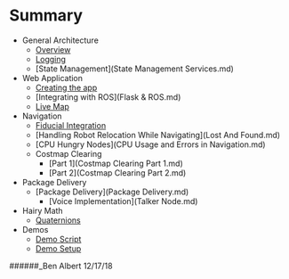 # Summary 

* General Architecture
	* [Overview](architecture.md)
	* [Logging](logging.md)
	* [State Management](State Management Services.md)
* Web Application
	* [Creating the app](Flask.md)
	* [Integrating with ROS](Flask & ROS.md)
	* [Live Map](LiveMap.md)
* Navigation
	* [Fiducial Integration](Fiducials.md)
	* [Handling Robot Relocation While Navigating](Lost And Found.md)
	* [CPU Hungry Nodes](CPU Usage and Errors in Navigation.md)
	* Costmap Clearing
		* [Part 1](Costmap Clearing Part 1.md)
		* [Part 2](Costmap Clearing Part 2.md)
* Package Delivery
  * [Package Delivery](Package Delivery.md)
	* [Voice Implementation](Talker Node.md)
* Hairy Math
  * [Quaternions](quaternions.md)
* Demos
	* [Demo Script](demo_script_fall_2018.md)
	* [Demo Setup](gen2_demo_instructions.md)

######_Ben Albert 12/17/18
